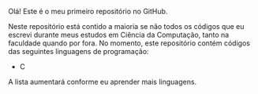 Olá! Este é o meu primeiro repositório no GitHub.

Neste repositório está contido a maioria se não todos os códigos que eu escrevi durante meus estudos em Ciência da Computação, tanto na faculdade quando por fora.
No momento, este repositório contém códigos das seguintes linguagens de programação:
- C

A lista aumentará conforme eu aprender mais linguagens.
